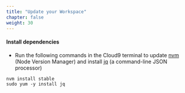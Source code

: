 ```yaml
---
title: "Update your Workspace"
chapter: false
weight: 30
---
```


#### Install dependencies

- Run the following commands in the Cloud9 terminal to update [nvm](https://github.com/nvm-sh/nvm) (Node Version Manager) and install [jq](https://stedolan.github.io/jq/) (a command-line JSON processor)
```
nvm install stable
sudo yum -y install jq 
```